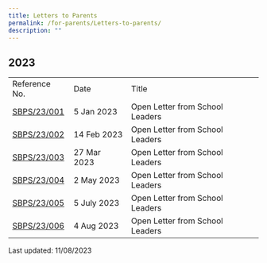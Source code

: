 ```yaml
---
title: Letters to Parents
permalink: /for-parents/Letters-to-parents/
description: ""
---
```

## 2023

| | | |
|---|---|---|
| Reference No. | Date | Title |
| [SBPS/23/001](/files/Open%20Letter%20from%20SLs_01-2023.pdf)| 5 Jan 2023 | Open Letter from School Leaders |
| [SBPS/23/002](/files/open%20letter%20from%20sls_02-2023.pdf)| 14 Feb 2023 | Open Letter from School Leaders | 
| [SBPS/23/003](/files/Open%20Letter%20from%20SLs_03-2023.pdf)| 27 Mar 2023 | Open Letter from School Leaders | 
| [SBPS/23/004](/files/open%20letter%20from%20sls_04-2023.pdf)| 2 May 2023 | Open Letter from School Leaders | 
| [SBPS/23/005](/files/open%20letter%20from%20sls_05-2023.pdf)| 5 July 2023 | Open Letter from School Leaders | 
| [SBPS/23/006](/files/Open%20Letter%20from%20SLs_06-2022.pdf)| 4 Aug 2023 | Open Letter from School Leaders | 









Last updated: 11/08/2023